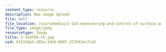 ```yaml
---
content_type: resource
description: New image Upload
file: null
file_location: /coursemedia/2-154-maneuvering-and-control-of-surface-and-underwater-vehicles-13-49-fall-2004/815318a3d95a3d26800f327642ec7ca5_2-154f04-th.jpg
file_type: image/jpeg
resourcetype: Image
title: 2-154f04-th.jpg
uid: 815318a3-d95a-3d26-800f-327642ec7ca5
---
```

